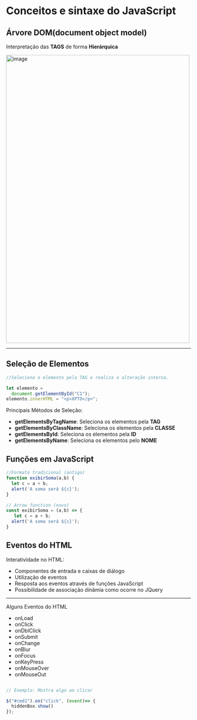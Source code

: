 # Conceitos e sintaxe do JavaScript

## Árvore DOM(document object model)
Interpretação das **TAGS** de forma **Hierárquica**

<img width="500" height="783" alt="image" src="https://github.com/user-attachments/assets/a745f4a1-95d9-43c4-98e3-46ca8e1a0239" />

---
## Seleção de Elementos

```js
//Seleciona o elemento pela TAG e realiza a alteração interna.

let elemento =
  document.getElementById("C1");
elemento.innerHTML = "<p>XPTO</p>";
```
Principais Métodos de Seleção:

- **getElementsByTagName**: Seleciona os elementos pela **TAG**
- **getElementsByClassName**: Seleciona os elementos pela **CLASSE**
- **getElementsById**: Seleciona os elementos pela **ID**
- **getElementsByName**: Seleciona os elementos pelo **NOME**

## Funções em JavaScript

```js
//Formato tradicional (antigo)
function exibirSoma(a,b) {
  let c = a + b;
  alert('A soma será ${c}');
}
```
```js
// Arrow function (novo)
const exibirSoma = (a,b) => {
   let c = a + b;
  alert('A soma será ${c}');
}
```

## Eventos do **HTML**

Interatividade no HTML:
- Componentes de entrada e caixas de diálogo
- Utilização de eventos
- Resposta aos eventos através de funções JavaScript
- Possibilidade de associação dinâmia como ocorre no JQuery

---

Alguns Eventos do HTML
- onLoad
- onClick
- onDblClick
- onSubmit
- onChange
- onBlur
- onFocus
- onKeyPress
- onMouseOver
- onMouseOut

```js

// Exemplo: Mostra algo ao clicar

$("#cmd1").on("click", (event)=> {
  hiddenBox.show()
});
```

